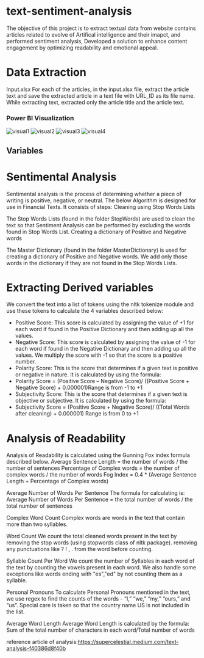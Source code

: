 # text-sentiment-analysis

The objective of this project is to extract textual data from website contains articles related to evolve of Artifical intelligence and their imapct, and performed sentiment analysis, Developed a solution to enhance content engagement by optimizing readability and emotional appeal.
# Data Extraction

Input.xlsx
For each of the articles, in the input.xlsx file, extract the article text and save the extracted article in a text file with URL_ID as its file name.
While extracting text, extracted only the article title and the article text.

### Power BI Visualization
![visual1](https://github.com/vivek1702/Blackcoffer-article-s-text-sentiment-analysis/assets/44013832/902b263a-3839-4a48-8b14-97ea024068b8)
![visual2](https://github.com/vivek1702/Blackcoffer-article-s-text-sentiment-analysis/assets/44013832/b34dd6fa-f6c0-4a72-8292-7caa19aa6f3d)
![visual3](https://github.com/vivek1702/Blackcoffer-article-s-text-sentiment-analysis/assets/44013832/31ca2ee0-47fd-461e-a1e8-a3b6ce7f8e6e)
![visual4](https://github.com/vivek1702/Blackcoffer-article-s-text-sentiment-analysis/assets/44013832/29ffe5dd-073b-432b-bb8f-c22b0eb7c06a)


## Variables 
# Sentimental Analysis
Sentimental analysis is the process of determining whether a piece of writing is positive, negative, or neutral. The below Algorithm is designed for use in Financial Texts. It consists of steps:
Cleaning using Stop Words Lists

The Stop Words Lists (found in the folder StopWords) are used to clean the text so that Sentiment Analysis can be performed by excluding the words found in Stop Words List. 
Creating a dictionary of Positive and Negative words

The Master Dictionary (found in the folder MasterDictionary) is used for creating a dictionary of Positive and Negative words. We add only those words in the dictionary if they are not found in the Stop Words Lists. 

# Extracting Derived variables
We convert the text into a list of tokens using the nltk tokenize module and use these tokens to calculate the 4 variables described below:
- Positive Score: This score is calculated by assigning the value of +1 for each word if found in the Positive Dictionary and then adding up all the values.
- Negative Score: This score is calculated by assigning the value of -1 for each word if found in the Negative Dictionary and then adding up all the values. We multiply the score with -1 so that the score is a positive number.
- Polarity Score: This is the score that determines if a given text is positive or negative in nature. It is calculated by using the formula: 
- Polarity Score = (Positive Score – Negative Score)/ ((Positive Score + Negative Score) + 0.000001)Range is from -1 to +1
- Subjectivity Score: This is the score that determines if a given text is objective or subjective. It is calculated by using the formula: 
- Subjectivity Score = (Positive Score + Negative Score)/ ((Total Words after cleaning) + 0.000001) Range is from 0 to +1

# Analysis of Readability
Analysis of Readability is calculated using the Gunning Fox index formula described below.
Average Sentence Length = the number of words / the number of sentences
Percentage of Complex words = the number of complex words / the number of words 
Fog Index = 0.4 * (Average Sentence Length + Percentage of Complex words)

Average Number of Words Per Sentence
The formula for calculating is:
Average Number of Words Per Sentence = the total number of words / the total number of sentences

Complex Word Count
Complex words are words in the text that contain more than two syllables.

Word Count
We count the total cleaned words present in the text by 
removing the stop words (using stopwords class of nltk package).
removing any punctuations like ? ! , . from the word before counting.

Syllable Count Per Word
We count the number of Syllables in each word of the text by counting the vowels present in each word. We also handle some exceptions like words ending with "es","ed" by not counting them as a syllable.

Personal Pronouns
To calculate Personal Pronouns mentioned in the text, we use regex to find the counts of the words - “I,” “we,” “my,” “ours,” and “us”. Special care is taken so that the country name US is not included in the list.

Average Word Length
Average Word Length is calculated by the formula:
Sum of the total number of characters in each word/Total number of words

reference article of analysis:https://supercelestial.medium.com/text-analysis-f40386d8f40b






